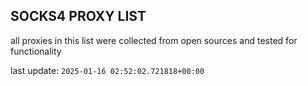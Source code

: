 ## SOCKS4 PROXY LIST

all proxies in this list were collected from open sources and tested for functionality

last update: `2025-01-16 02:52:02.721818+00:00`